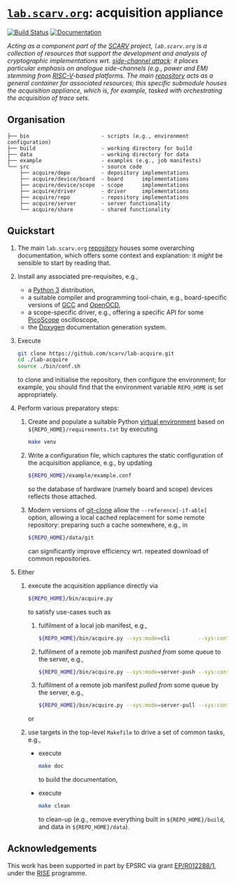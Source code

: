 # [`lab.scarv.org`](https://github.com/scarv/lab.scarv.org): acquisition appliance

<!--- -------------------------------------------------------------------- --->

[![Build Status](https://travis-ci.com/scarv/lab-acquire.svg)](https://travis-ci.com/scarv/lab-acquire)
[![Documentation](https://codedocs.xyz/scarv/lab-acquire.svg)](https://codedocs.xyz/scarv/lab-acquire)

<!--- -------------------------------------------------------------------- --->

*Acting as a component part of the
[SCARV](https://www.scarv.org)
project,
`lab.scarv.org` is a collection of resources that support the
development and analysis of cryptographic implementations wrt.
[side-channel attack](https://en.wikipedia.org/wiki/Side-channel_attack):
it places particular emphasis on analogue side-channels (e.g.,
power and EM) stemming from
[RISC-V](https://riscv.org)-based
platforms.
The main
[repository](https://github.com/scarv/lab.scarv.org)
acts as a general container for associated resources;
this specific submodule houses
the acquisition appliance, which is, for example, tasked with orchestrating the acquisition of trace sets.*

<!--- -------------------------------------------------------------------- --->

## Organisation

```
├── bin                       - scripts (e.g., environment configuration)
├── build                     - working directory for build
├── data                      - working directory for data
├── example                   - examples (e.g., job manifests)
└── src                       - source code
    ├── acquire/depo          - depository implementations
    ├── acquire/device/board  - board      implementations
    ├── acquire/device/scope  - scope      implementations
    ├── acquire/driver        - driver     implementations
    ├── acquire/repo          - repository implementations
    ├── acquire/server        - server functionality
    └── acquire/share         - shared functionality
```

<!--- -------------------------------------------------------------------- --->

## Quickstart

1. The main `lab.scarv.org`
   [repository](https://github.com/scarv/lab.scarv.org)
   houses some overarching documentation, which offers some
   context and explanation: it *might* be sensible to start
   by reading that.

2. Install any associated pre-requisites, e.g.,

   - a
     [Python 3](https://www.python.org)
     distribution,
   - a suitable
     compiler 
     and 
     programming 
     tool-chain,
     e.g., board-specific versions of
     [GCC](https://gcc.gnu.org)
     and
     [OpenOCD](http://openocd.org),
   - a scope-specific driver,
     e.g., offering a specific API for some
     [PicoScope](https://www.picotech.com/downloads)
     oscilloscope,
   - the
     [Doxygen](http://www.doxygen.nl)
     documentation generation system.

3. Execute

   ```sh
   git clone https://github.com/scarv/lab-acquire.git
   cd ./lab-acquire
   source ./bin/conf.sh
   ```

   to clone and initialise the repository,
   then configure the environment;
   for example, you should find that the environment variable
   `REPO_HOME`
   is set appropriately.

4. Perform various preparatory steps:

   1. Create and populate a suitable Python
      [virtual environment](https://docs.python.org/library/venv.html)
      based on `${REPO_HOME}/requirements.txt` by executing

      ```sh
      make venv
      ```

   2. Write a configuration file, which captures the static
      configuration of the acquisition appliance, e.g., by
      updating

      ```sh
      ${REPO_HOME}/example/example.conf
      ```

      so the database of hardware (namely board and scope)
      devices reflects those attached.

   3. Modern versions of 
      [git-clone](https://git-scm.com/docs/git-clone)
      allow the `--reference[-if-able]` option, allowing a
      local cached replacement for some remote repository:
      preparing such a cache somewhere, e.g., in

      ```sh
      ${REPO_HOME}/data/git
      ```

      can significantly improve efficiency wrt. repeated
      download of common repositories.

5. Either

   1. execute the acquisition appliance directly via

      ```sh
      ${REPO_HOME}/bin/acquire.py
      ```

      to satisfy use-cases such as
   
      1. fulfilment of a local  job manifest,
         e.g.,
   
         ```sh
         ${REPO_HOME}/bin/acquire.py --sys:mode=cli         --sys:conf="${REPO_HOME}/example/example.conf" ...
         ```
   
      2. fulfilment of a remote job manifest *pushed from* some queue to the server,
         e.g.,
   
         ```sh
         ${REPO_HOME}/bin/acquire.py --sys:mode=server-push --sys:conf="${REPO_HOME}/example/example.conf" ...
         ```
   
      3. fulfilment of a remote job manifest *pulled from* some queue by the server,
         e.g.,
   
         ```sh
         ${REPO_HOME}/bin/acquire.py --sys:mode=server-pull --sys:conf="${REPO_HOME}/example/example.conf" ...
         ```

      or

   2. use targets in the top-level `Makefile` to drive a set of
      common tasks, e.g.,

      - execute
   
        ```sh
        make doc
        ```
   
        to build the documentation,
   
      - execute
   
        ```sh
        make clean
        ```
   
        to clean-up
        (e.g., remove everything built in `${REPO_HOME}/build`, and data in `${REPO_HOME}/data`).

<!--- -------------------------------------------------------------------- --->

## Acknowledgements

This work has been supported in part by EPSRC via grant 
[EP/R012288/1](https://gow.epsrc.ukri.org/NGBOViewGrant.aspx?GrantRef=EP/R012288/1),
under the [RISE](http://www.ukrise.org) programme.

<!--- -------------------------------------------------------------------- --->
